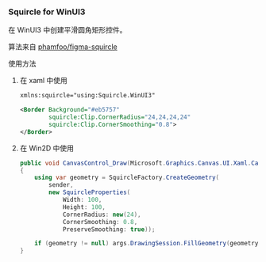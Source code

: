 ### Squircle for WinUI3

在 WinUI3 中创建平滑圆角矩形控件。

算法来自 [phamfoo/figma-squircle](https://github.com/phamfoo/figma-squircle)

使用方法

1. 在 xaml 中使用
    ```xml
    xmlns:squircle="using:Squircle.WinUI3" 
    ```

    ```xml
    <Border Background="#eb5757"
            squircle:Clip.CornerRadius="24,24,24,24"
            squircle:Clip.CornerSmoothing="0.8">
    </Border>
    ```
2. 在 Win2D 中使用
    ```csharp
    public void CanvasControl_Draw(Microsoft.Graphics.Canvas.UI.Xaml.CanvasControl sender, Microsoft.Graphics.Canvas.UI.Xaml.CanvasDrawEventArgs args)
    {
        using var geometry = SquircleFactory.CreateGeometry(
            sender,
            new SquircleProperties(
                Width: 100,
                Height: 100,
                CornerRadius: new(24),
                CornerSmoothing: 0.8,
                PreserveSmoothing: true));

        if (geometry != null) args.DrawingSession.FillGeometry(geometry, Colors.Red);
    }
    ```